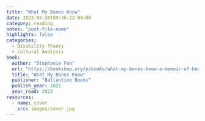 ```yaml
---
title: "What My Bones Know"
date: 2023-05-26T09:36:22-04:00
category: reading
notes: "post-file-name"
highlights: false
categories:
  - Disability Theory
  - Cultural Analysis
book:
  author: "Stephanie Foo"
  url: "https://bookshop.org/p/books/what-my-bones-know-a-memoir-of-healing-from-complex-trauma-stephanie-foo/17122505?ean=9780593238103"
  title: "What My Bones Know"
  publisher: "Ballantine Books"
  publish_year: 2022
  year_read: 2023
resources:
  - name: cover
    src: images/cover.jpg
---
```


